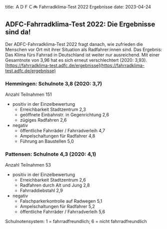 title: ＡＤＦＣ🚲 Fahrradklima-Test 2022 Ergebnisse
date: 2023-04-24

## ADFC-Fahrradklima-Test 2022: Die Ergebnisse sind da!

Der ADFC-Fahrradklima-Test 2022 fragt danach, wie zufrieden die Menschen vor Ort mit ihrer Situation als Radfahrer:innen sind. Das Ergebnis: Das Klima fürs Fahrrad in Deutschland ist weiter nur ausreichend. Mit einer Gesamtnote von 3,96 hat es sich erneut verschlechtert (2020: 3,93). [https://fahrradklima-test.adfc.de/ergebnisse](https://fahrradklima-test.adfc.de/ergebnisse)

### Hemmingen: Schulnote 3,8 (2020: 3,7)
Anzahl Teilnahmen 151

- positiv in der Einzelbewertung
    - Erreichbarkeit Stadtzentrum 2,3 
    - geöffnete Einbahnstr. in Gegenrichtung 2,6 
    - zügiges Radfahren 2,6 
- negativ
    - öffentliche Fahrräder / Fahrradverleih 4,7
    - Ampelschaltungen für Radfahrer 4,8
    - Führung an Baustellen 5,0

### Pattensen: Schulnote 4,3 (2020: 4,1)
Anzahl Teilnahmen 53

- positiv in der Einzelbewertung
    - Erreichbarkeit Stadtzentrum 2,6
    - Radfahren durch Alt und Jung 2,8 
    - Fahrraddiebstahl 2,9
- negativ
    - Falschparkerkontrolle auf Radwegen 5,1 
    - Ampelschaltungen für Radfahrer 5,2 
    - öffentliche Fahrräder / Fahrradverleih 5,6 

Schulnotensystem: 1 = fahrradfreundlich; 6 = nicht fahrradfreundlich

